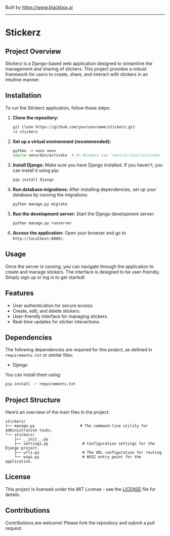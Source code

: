 
Built by https://www.blackbox.ai

---

# Stickerz

## Project Overview
Stickerz is a Django-based web application designed to streamline the management and sharing of stickers. This project provides a robust framework for users to create, share, and interact with stickers in an intuitive manner.

## Installation
To run the Stickerz application, follow these steps:

1. **Clone the repository:**
   ```bash
   git clone https://github.com/yourusername/stickerz.git
   cd stickerz
   ```

2. **Set up a virtual environment (recommended):**
   ```bash
   python -m venv venv
   source venv/bin/activate  # On Windows use `venv\Scripts\activate`
   ```

3. **Install Django:**
   Make sure you have Django installed. If you haven't, you can install it using pip:
   ```bash
   pip install Django
   ```

4. **Run database migrations:**
   After installing dependencies, set up your database by running the migrations:
   ```bash
   python manage.py migrate
   ```

5. **Run the development server:**
   Start the Django development server:
   ```bash
   python manage.py runserver
   ```

6. **Access the application:**
   Open your browser and go to `http://localhost:8000/`.

## Usage
Once the server is running, you can navigate through the application to create and manage stickers. The interface is designed to be user-friendly. Simply sign up or log in to get started!

## Features
- User authentication for secure access.
- Create, edit, and delete stickers.
- User-friendly interface for managing stickers.
- Real-time updates for sticker interactions.

## Dependencies
The following dependencies are required for this project, as defined in `requirements.txt` or similar files:
- Django

You can install them using:
```bash
pip install -r requirements.txt
```

## Project Structure
Here’s an overview of the main files in the project:

```
stickerz/
├── manage.py                    # The command-line utility for administrative tasks.
└── stickerz/
    ├── __init__.py              
    ├── settings.py               # Configuration settings for the Django project.
    ├── urls.py                   # The URL configuration for routing.
    └── wsgi.py                   # WSGI entry point for the application.
```

## License
This project is licensed under the MIT License - see the [LICENSE](LICENSE) file for details.

## Contributions
Contributions are welcome! Please fork the repository and submit a pull request.